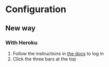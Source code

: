 # Configuration
## New way
### With Heroku
1. Follow the instructions in [the docs](/auth) to log in
2. Click the three bars at the top 
<!--stackedit_data:
eyJoaXN0b3J5IjpbLTEwNzc1NTM5MzYsLTEzMTExNzkzNDRdfQ
==
-->